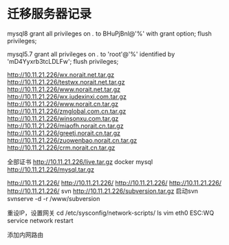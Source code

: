# 迁移服务器记录

mysql8
grant all privileges on *.* to BHuPjBnl@'%' with grant option;
flush privileges;

mysql5.7
grant all privileges on *.* to 'root'@'%' identified by 'mD4Yyxrb3tcLDLFw';
flush privileges;

http://10.11.21.226/wx.norait.net.tar.gz
http://10.11.21.226/testwx.norait.net.tar.gz
http://10.11.21.226/www.norait.net.tar.gz
http://10.11.21.226/wx.judexinxi.com.tar.gz
http://10.11.21.226/www.norait.cn.tar.gz
http://10.11.21.226/zmglobal.com.cn.tar.gz
http://10.11.21.226/winsonxu.com.tar.gz
http://10.11.21.226/miaofh.norait.cn.tar.gz
http://10.11.21.226/greetj.norait.cn.tar.gz
http://10.11.21.226/zuowenbao.norait.cn.tar.gz
http://10.11.21.226/crm.norait.cn.tar.gz


全部证书
http://10.11.21.226/live.tar.gz
docker mysql
http://10.11.21.226/mysql.tar.gz 

http://10.11.21.226/
http://10.11.21.226/
http://10.11.21.226/
http://10.11.21.226/
http://10.11.21.226/
svn
http://10.11.21.226/subversion.tar.gz
启动svn
svnserve -d -r /www/subversion

重设IP，设置网关
cd /etc/sysconfig/network-scripts/
ls
vim eth0
ESC:WQ
service network restart

添加内网路由